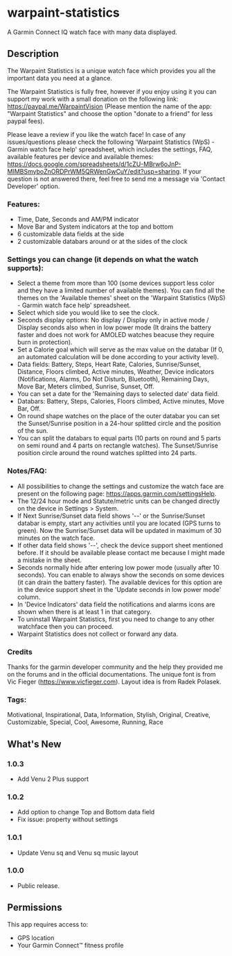 # warpaint-statistics
A Garmin Connect IQ watch face with many data displayed.

## Description

The Warpaint Statistics is a unique watch face which provides you all the important data you need at a glance.

The Warpaint Statistics is fully free, however if you enjoy using it you can support my work with a small donation on the following link: https://paypal.me/WarpaintVision (Please mention the name of the app: "Warpaint Statistics" and choose the option "donate to a friend" for less paypal fees).

Please leave a review if you like the watch face!
In case of any issues/questions please check the following 'Warpaint Statistics (WpS) - Garmin watch face help' spreadsheet, which includes the settings, FAQ, available features per device and available themes: https://docs.google.com/spreadsheets/d/1cZU-MBrw6oJnP-MIMBSmyboZnORDPrWM5QRWenGwCuY/edit?usp=sharing. If your question is not answered there, feel free to send me a message via 'Contact Developer' option.

### Features:
- Time, Date, Seconds and AM/PM indicator
- Move Bar and System indicators at the top and bottom
- 6 customizable data fields at the side
- 2 customizable databars around or at the sides of the clock

### Settings you can change (it depends on what the watch supports):
- Select a theme from more than 100 (some devices support less color and they have a limited number of available themes). You can find all the themes on the 'Available themes' sheet on the 'Warpaint Statistics (WpS) - Garmin watch face help' spreadsheet.
- Select which side you would like to see the clock.
- Seconds display options: No display / Display only in active mode / Display seconds also when in low power mode (It drains the battery faster and does not work for AMOLED watches beacuse they require burn in protection).
- Set a Calorie goal which will serve as the max value on the databar (If 0, an automated calculation will be done according to your activity level).
- Data fields: Battery, Steps, Heart Rate, Calories, Sunrise/Sunset, Distance, Floors climbed, Active minutes, Weather, Device indicators (Notifications, Alarms, Do Not Disturb, Bluetooth), Remaining Days, Move Bar, Meters climbed, Sunrise, Sunset, Off.
- You can set a date for the 'Remaining days to selected date' data field.
- Databars: Battery, Steps, Calories, Floors climbed, Active minutes, Move Bar, Off.
- On round shape watches on the place of the outer databar you can set the Sunset/Sunrise position in a 24-hour splitted circle and the position of the sun.
- You can split the databars to equal parts (10 parts on round and 5 parts on semi round and 4 parts on rectangle watches). The Sunset/Sunrise position circle around the round watches splitted into 24 parts.

### Notes/FAQ:
- All possibilities to change the settings and customize the watch face are present on the following page: https://apps.garmin.com/settingsHelp. 
- The 12/24 hour mode and Statute/metric units can be changed directly on the device in Settings > System.
- If Next Sunrise/Sunset data field shows '--' or the Sunrise/Sunset databar is empty, start any activities until you are located (GPS turns to green). Now the Sunrise/Sunset data will be updated in maximum of 30 minutes on the watch face.
- If other data field shows '--', check the device support sheet mentioned before. If it should be available please contact me because I might made a mistake in the sheet.
- Seconds normally hide after entering low power mode (usually after 10 seconds). You can enable to always show the seconds on some devices (it can drain the battery faster). The available devices for this option are in the device support sheet in the 'Update seconds in low power mode' column.
- In 'Device Indicators' data field the notifications and alarms icons are shown when there is at least 1 in that category.
- To uninstall Warpaint Statistics, first you need to change to any other watchface then you can proceed.
- Warpaint Statistics does not collect or forward any data.

### Credits
Thanks for the garmin developer community and the help they provided me on the forums and in the official documentations.
The unique font is from Vic Fieger (https://www.vicfieger.com).
Layout idea is from Radek Polasek.

### Tags: 
Motivational, Inspirational, Data, Information, Stylish, Original, Creative, Customizable, Special, Cool, Awesome, Running, Race

## What's New

### 1.0.3
- Add Venu 2 Plus support
### 1.0.2
- Add option to change Top and Bottom data field
- Fix issue: property without settings
### 1.0.1
- Update Venu sq and Venu sq music layout
### 1.0.0
- Public release.

## Permissions
This app requires access to:

- GPS location
- Your Garmin Connect™ fitness profile
